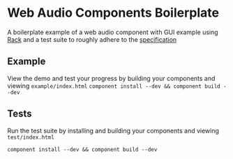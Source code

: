 # Web Audio Components Boilerplate

A boilerplate example of a web audio component with GUI example using [Rack](https://github.com/web-audio-components/rack) and a test suite to roughly adhere to the [specification](https://github.com/web-audio-components/web-audio-component-spec)

## Example

View the demo and test your progress by building your components and viewing `example/index.html`
`component install --dev && component build --dev`

## Tests

Run the test suite by installing and building your components and viewing `test/index.html`

`component install --dev && component build --dev`
